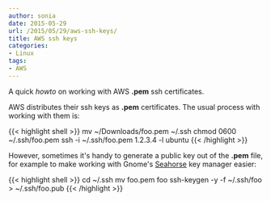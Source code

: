 ```yaml
---
author: sonia
date: 2015-05-29
url: /2015/05/29/aws-ssh-keys/
title: AWS ssh keys
categories:
- Linux
tags:
- AWS
---
```


A quick _howto_ on working with AWS __.pem__ ssh certificates.

<!--more-->

AWS distributes their ssh keys as __.pem__ certificates. The usual process with
working with them is:

{{< highlight shell >}}
mv ~/Downloads/foo.pem ~/.ssh
chmod 0600 ~/.ssh/foo.pem
ssh -i ~/.ssh/foo.pem 1.2.3.4 -l ubuntu
{{< /highlight >}}

However, sometimes it's handy to generate a public key out of the
__.pem__ file, for example to make working with Gnome's
[Seahorse](http://en.wikipedia.org/wiki/Seahorse_%28software%29) key
manager easier:

{{< highlight shell >}}
cd ~/.ssh
mv foo.pem foo
ssh-keygen -y -f ~/.ssh/foo > ~/.ssh/foo.pub
{{< /highlight >}}
